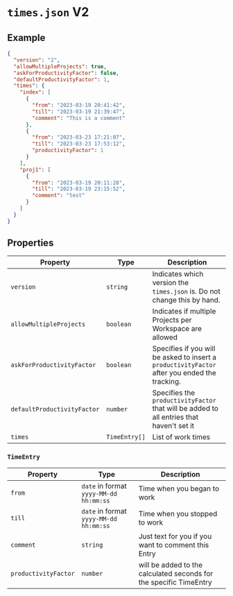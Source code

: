 # `times.json` V2

## Example

```json
{
  "version": "2",
  "allowMultipleProjects": true,
  "askForProductivityFactor": false,
  "defaultProductivityFactor": 1,
  "times": {
    "index": [
      {
        "from": "2023-03-19 20:41:42",
        "till": "2023-03-19 21:39:47",
        "comment": "This is a comment"
      },
      {
        "from": "2023-03-23 17:21:07",
        "till": "2023-03-23 17:53:12",
        "productivityFactor": 1
      }
    ],
    "proj1": [
      {
        "from": "2023-03-19 20:11:28",
        "till": "2023-03-19 23:15:52",
        "comment": "test"
      }
    ]
  }
}
```

## Properties

| Property                    | Type          | Description                                                                                   |
| --------------------------- | ------------- | --------------------------------------------------------------------------------------------- |
| `version`                   | `string`      | Indicates which version the `times.json` is. Do not change this by hand.                      |
| `allowMultipleProjects`     | `boolean`     | Indicates if multiple Projects per Workspace are allowed                                      |
| `askForProductivityFactor`  | `boolean`     | Specifies if you will be asked to insert a `productivityFactor` after you ended the tracking. |
| `defaultProductivityFactor` | `number`      | Specifies the `productivityFactor` that will be added to all entries that haven't set it      |
| `times`                     | `TimeEntry[]` | List of work times                                                                            |

### `TimeEntry`

| Property             | Type                                   | Description                                                        |
| -------------------- | -------------------------------------- | ------------------------------------------------------------------ |
| `from`               | `date` in format `yyyy-MM-dd hh:mm:ss` | Time when you began to work                                        |
| `till`               | `date` in format `yyyy-MM-dd hh:mm:ss` | Time when you stopped to work                                      |
| `comment`            | `string`                               | Just text for you if you want to comment this Entry                |
| `productivityFactor` | `number`                               | will be added to the calculated seconds for the specific TimeEntry |
